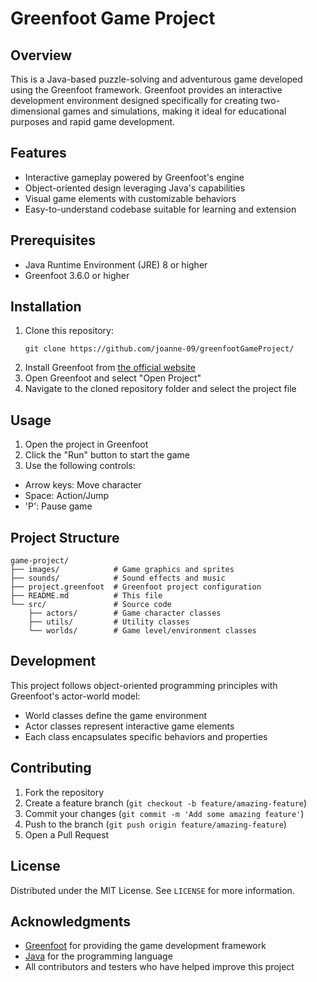 # Greenfoot Game Project

## Overview
This is a Java-based puzzle-solving and adventurous game developed using the Greenfoot framework. Greenfoot provides an interactive development environment designed specifically for creating two-dimensional games and simulations, making it ideal for educational purposes and rapid game development.

## Features
- Interactive gameplay powered by Greenfoot's engine
- Object-oriented design leveraging Java's capabilities
- Visual game elements with customizable behaviors
- Easy-to-understand codebase suitable for learning and extension

## Prerequisites
- Java Runtime Environment (JRE) 8 or higher
- Greenfoot 3.6.0 or higher

## Installation
1. Clone this repository:
   ```command line
   git clone https://github.com/joanne-09/greenfootGameProject/
   ```
2. Install Greenfoot from [the official website](https://www.greenfoot.org/download)
3. Open Greenfoot and select "Open Project"
4. Navigate to the cloned repository folder and select the project file

## Usage
1. Open the project in Greenfoot
2. Click the "Run" button to start the game
3. Use the following controls:
- Arrow keys: Move character
- Space: Action/Jump
- 'P': Pause game

## Project Structure
```
game-project/
├── images/            # Game graphics and sprites
├── sounds/            # Sound effects and music
├── project.greenfoot  # Greenfoot project configuration
├── README.md          # This file
└── src/               # Source code
    ├── actors/        # Game character classes
    ├── utils/         # Utility classes
    └── worlds/        # Game level/environment classes
```

## Development
This project follows object-oriented programming principles with Greenfoot's actor-world model:
- World classes define the game environment
- Actor classes represent interactive game elements
- Each class encapsulates specific behaviors and properties

## Contributing
1. Fork the repository
2. Create a feature branch (`git checkout -b feature/amazing-feature`)
3. Commit your changes (`git commit -m 'Add some amazing feature'`)
4. Push to the branch (`git push origin feature/amazing-feature`)
5. Open a Pull Request

## License
Distributed under the MIT License. See `LICENSE` for more information.

## Acknowledgments
- [Greenfoot](https://www.greenfoot.org/) for providing the game development framework
- [Java](https://www.java.com/) for the programming language
- All contributors and testers who have helped improve this project
